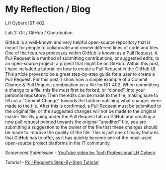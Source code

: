 # My Reflection / Blog

LH Cyberx
IST 402

Lab 2: Git / GitHub / Contribution

GitHub is a well-known and very helpful open-source repository that is meant for people to collaborate and review different lines of code and files. One of the features processes within GitHub is known as a Pull Request. A Pull Request is a method of submitting contributions, or suggested edits, to an open-source project; a project that might be on GitHub. Within this post, I have included a tutorial on how to create a Pull Request in the GitHub UI. This article proves to be a great step-by-step guide for a user to create a Pull Request. For this post, I show how a simple example of a Commit Change & Pull Request combination on a file for IST 402. When committing a change to a file, this file must first be forked, or “cloned”, into your personal repository. Then the edits can be made to the file; making sure to fill out a “Commit Change” towards the bottom outlining what changes were made to the file. After this is confirmed, a Pull Request must be submitted to the original file, or the suggested changes will not be made to the original master file. By going under the Pull Request tab on GitHub and creating a new pull request pointed towards the original “unedited” file, you are submitting a suggestion to the owner of the file that these changes should be made to improve the quality of the file. This is just one of many features that GitHub has to offer, as it has quickly become one of the most-used open-source project platforms in the IT community. 

*Screencast Submission* - [YouTube video by Tech Professional LH Cyberx](https://www.youtube.com/watch?v=21rQZpeRZsg&t=2s)

*Tutorial* - [Pull Requests Step-By-Step Tutorial](https://yangsu.github.io/pull-request-tutorial/)
